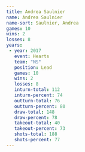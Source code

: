 ```yaml
---
title: Andrea Saulnier
name: Andrea Saulnier
name-sort: Saulnier, Andrea
games: 10
wins: 2
losses: 8
years:
 - year: 2017
   event: Hearts
   team: "NS"
   position: Lead
   games: 10
   wins: 2
   losses: 8
   inturn-total: 112
   inturn-percent: 74
   outturn-total: 76
   outturn-percent: 80
   draw-total: 148
   draw-percent: 78
   takeout-total: 40
   takeout-percent: 73
   shots-total: 188
   shots-percent: 77
---
```

